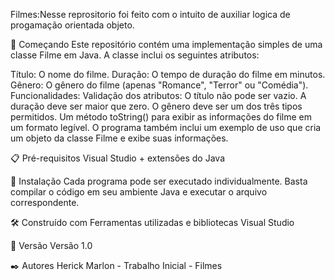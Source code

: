 Filmes:Nesse reprositorio foi feito com o intuito de auxiliar logica de progamação orientada objeto.

🚀 Começando
Este repositório contém uma implementação simples de uma classe Filme em Java. A classe inclui os seguintes atributos:

Título: O nome do filme.
Duração: O tempo de duração do filme em minutos.
Gênero: O gênero do filme (apenas "Romance", "Terror" ou "Comédia").
Funcionalidades:
Validação dos atributos:
O título não pode ser vazio.
A duração deve ser maior que zero.
O gênero deve ser um dos três tipos permitidos.
Um método toString() para exibir as informações do filme em um formato legível.
O programa também inclui um exemplo de uso que cria um objeto da classe Filme e exibe suas informações.

📋 Pré-requisitos
Visual Studio + extensões do Java

🔧 Instalação
Cada programa pode ser executado individualmente. Basta compilar o código em seu ambiente Java e executar o arquivo correspondente.


🛠️ Construído com
Ferramentas utilizadas e bibliotecas
Visual Studio 

📌 Versão
Versão 1.0 

✒️ Autores
Herick Marlon - Trabalho Inicial - Filmes
